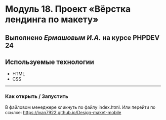 # Модуль 18. Проект «Вёрстка лендинга по макету» 

Выполнено _Ермашовым И.А._ на курсе PHPDEV 24
---
## Используемые технологии
* HTML
* CSS 
---
### Как открыть / Запустить
В файловом менеджере кликнуть по файлу index.html. Или перейти по ссылке: <https://ivan7922.github.io/Design-maket-mobile>
